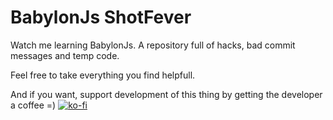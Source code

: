 # BabylonJs ShotFever

Watch me learning BabylonJs. A repository full of hacks, bad commit messages and temp code.

Feel free to take everything you find helpfull.

And if you want, support development of this thing by getting the developer a coffee =)
[![ko-fi](https://www.ko-fi.com/img/githubbutton_sm.svg)](https://ko-fi.com/R5R31JY3V)
